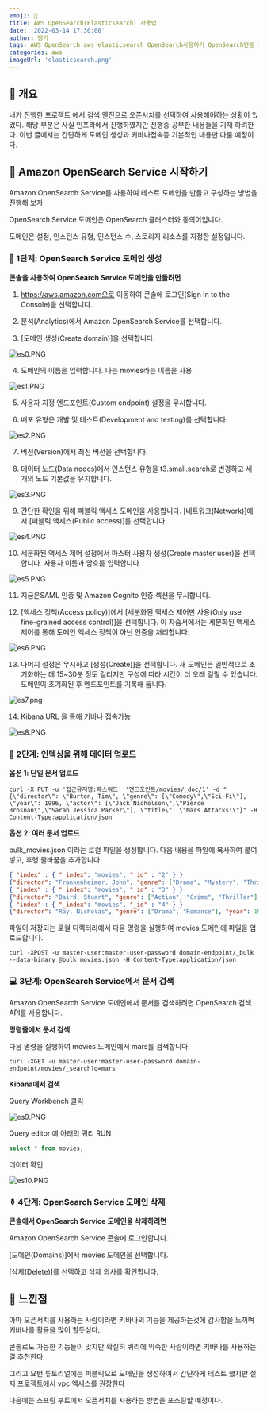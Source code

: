 ```yaml
---
emoji: 🎄
title: AWS OpenSearch(Elasticsearch) 사용법
date: '2022-03-14 17:30:00'
author: 쩡기
tags: AWS OpenSearch aws elasticsearch OpenSearch사용하기 OpenSearch연동 키바나 사용
categories: aws
imageUrl: 'elasticsearch.png'
---
```


## 🎈 개요
내가 진행한 프로젝트 에서 검색 엔진으로 오픈서치를 선택하여 사용해야하는 상황이 있었다.
해당 부분은 사실 인프라에서 진행하였지만 진행중 공부한 내용들을 기재 하려한다.
이번 글에서는 간단하게 도메인 생성과 키바나접속등 기본적인 내용만 다룰 예정이다.

## 🚀 Amazon OpenSearch Service 시작하기
Amazon OpenSearch Service를 사용하여 테스트 도메인을 만들고 구성하는 방법을 진행해 보자

OpenSearch Service 도메인은 OpenSearch 클러스터와 동의어입니다. 

도메인은 설정, 인스턴스 유형, 인스턴스 수, 스토리지 리소스를 지정한 설정입니다.

### 🦖 1단계: OpenSearch Service 도메인 생성

**콘솔을 사용하여 OpenSearch Service 도메인을 만들려면**

1. https://aws.amazon.com으로 이동하여 콘솔에 로그인(Sign In to the Console)을 선택합니다.

2. 분석(Analytics)에서 Amazon OpenSearch Service를 선택합니다.

3. [도메인 생성(Create domain)]을 선택합니다.

![es0.PNG](es0.PNG)

4. 도메인의 이름을 입력합니다. 나는 movies라는 이름을 사용

![es1.PNG](es1.PNG)

5. 사용자 지정 엔드포인트(Custom endpoint) 설정을 무시합니다.

6. 배포 유형은 개발 및 테스트(Development and testing)를 선택합니다. 

![es2.PNG](es2.PNG)

7. 버전(Version)에서 최신 버전을 선택합니다.

8. 데이터 노드(Data nodes)에서 인스턴스 유형을 t3.small.search로 변경하고 세 개의 노드 기본값을 유지합니다.

![es3.PNG](es3.PNG)

9. 간단한 확인을 위해 퍼블릭 액세스 도메인을 사용합니다. [네트워크(Network)]에서 [퍼블릭 액세스(Public access)]를 선택합니다.

![es4.PNG](es4.PNG)

10. 세분화된 액세스 제어 설정에서 마스터 사용자 생성(Create master user)을 선택합니다. 사용자 이름과 암호를 입력합니다.

![es5.PNG](es5.PNG)

11. 지금은SAML 인증 및 Amazon Cognito 인증 섹션을 무시합니다.

12. [액세스 정책(Access policy)]에서 [세분화된 액세스 제어만 사용(Only use fine-grained access control)]을 선택합니다. 이 자습서에서는 세분화된 액세스 제어를 통해 도메인 액세스 정책이 아닌 인증을 처리합니다.

![es6.PNG](es6.PNG)

13. 나머지 설정은 무시하고 [생성(Create)]을 선택합니다. 새 도메인은 일반적으로 초기화하는 데 15~30분 정도 걸리지만 구성에 따라 시간이 더 오래 걸릴 수 있습니다. 도메인이 초기화된 후 엔드포인트를 기록해 둡니다.

![es7.png](es7.png)

14. Kibana URL 을 통해 키바나 접속가능

![es8.PNG](es8.PNG)




### 🐻 2단계: 인덱싱을 위해 데이터 업로드

**옵션 1: 단일 문서 업로드**

```
curl -X PUT -u '접근유저명:패스워드' '앤드포인트/movies/_doc/1' -d "{\"director\": \"Burton, Tim\", \"genre\": [\"Comedy\",\"Sci-Fi\"], \"year\": 1996, \"actor\": [\"Jack Nicholson\",\"Pierce Brosnan\",\"Sarah Jessica Parker\"], \"title\": \"Mars Attacks!\"}" -H Content-Type:application/json
```

**옵션 2: 여러 문서 업로드**

bulk_movies.json 이라는 로컬 파일을 생성합니다. 다음 내용을 파일에 복사하여 붙여넣고, 후행 줄바꿈을 추가합니다.

```json
{ "index" : { "_index": "movies", "_id" : "2" } }
{"director": "Frankenheimer, John", "genre": ["Drama", "Mystery", "Thriller", "Crime"], "year": 1962, "actor": ["Lansbury, Angela", "Sinatra, Frank", "Leigh, Janet", "Harvey, Laurence", "Silva, Henry", "Frees, Paul", "Gregory, James", "Bissell, Whit", "McGiver, John", "Parrish, Leslie", "Edwards, James", "Flowers, Bess", "Dhiegh, Khigh", "Payne, Julie", "Kleeb, Helen", "Gray, Joe", "Nalder, Reggie", "Stevens, Bert", "Masters, Michael", "Lowell, Tom"], "title": "The Manchurian Candidate"}
{ "index" : { "_index": "movies", "_id" : "3" } }
{"director": "Baird, Stuart", "genre": ["Action", "Crime", "Thriller"], "year": 1998, "actor": ["Downey Jr., Robert", "Jones, Tommy Lee", "Snipes, Wesley", "Pantoliano, Joe", "Jacob, Ir\u00e8ne", "Nelligan, Kate", "Roebuck, Daniel", "Malahide, Patrick", "Richardson, LaTanya", "Wood, Tom", "Kosik, Thomas", "Stellate, Nick", "Minkoff, Robert", "Brown, Spitfire", "Foster, Reese", "Spielbauer, Bruce", "Mukherji, Kevin", "Cray, Ed", "Fordham, David", "Jett, Charlie"], "title": "U.S. Marshals"}
{ "index" : { "_index": "movies", "_id" : "4" } }
{"director": "Ray, Nicholas", "genre": ["Drama", "Romance"], "year": 1955, "actor": ["Hopper, Dennis", "Wood, Natalie", "Dean, James", "Mineo, Sal", "Backus, Jim", "Platt, Edward", "Ray, Nicholas", "Hopper, William", "Allen, Corey", "Birch, Paul", "Hudson, Rochelle", "Doran, Ann", "Hicks, Chuck", "Leigh, Nelson", "Williams, Robert", "Wessel, Dick", "Bryar, Paul", "Sessions, Almira", "McMahon, David", "Peters Jr., House"], "title": "Rebel Without a Cause"}

```

파일이 저장되는 로컬 디렉터리에서 다음 명령을 실행하여 movies 도메인에 파일을 업로드합니다.
```
curl -XPOST -u master-user:master-user-password domain-endpoint/_bulk --data-binary @bulk_movies.json -H Content-Type:application/json
```


### 💻 3단계: OpenSearch Service에서 문서 검색

Amazon OpenSearch Service 도메인에서 문서를 검색하려면 OpenSearch 검색 API를 사용합니다. 

**명령줄에서 문서 검색**

다음 명령을 실행하여 movies 도메인에서 mars를 검색합니다.

```
curl -XGET -u master-user:master-user-password domain-endpoint/movies/_search?q=mars
```

**Kibana에서 검색**

Query Workbench 클릭
 
![es9.PNG](es9.PNG)

Query editor 에 아래의 쿼리 RUN

```sql
select * from movies;
```

데이터 확인

![es10.PNG](es10.PNG)


### ⚱ 4단계: OpenSearch Service 도메인 삭제

**콘솔에서 OpenSearch Service 도메인을 삭제하려면**

Amazon OpenSearch Service 콘솔에 로그인합니다.

[도메인(Domains)]에서 movies 도메인을 선택합니다.

[삭제(Delete)]를 선택하고 삭제 의사를 확인합니다.


## 🎢 느낀점

아마 오픈서치를 사용하는 사람이라면 키바나의 기능을 제공하는것에 감사함을 느끼며 키바나를 활용을 많이 할듯싶다..

콘솔로도 가능한 기능들이 맞지만 확실히 쿼리에 익숙한 사람이라면 키바나를 사용하는걸 추천한다.

그리고 요번 튜토리얼에는 퍼블릭으로 도메인을 생성하여서 간단하게 테스트 했지만 실제 프로젝트에서 vpc 엑세스를 권장한다

다음에는 스프링 부트에서 오픈서치를 사용하는 방법을 포스팅할 예정이다.

```toc

```
